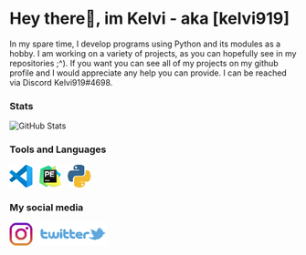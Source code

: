 # Hey there👋, im Kelvi - aka [kelvi919]

In my spare time, I develop programs using Python and its modules as a hobby.
I am working on a variety of projects, as you can hopefully see in my repositories ;^).
If you want you can see all of my projects on my github profile and I would appreciate any help you can provide. 
I can be reached via Discord Kelvi919#4698.


### Stats

![GitHub Stats](https://github-readme-stats.vercel.app/api?username=kelvi919&theme=radical)




### Tools and Languages 

[![VSCode](https://github.com/kelvi919/Kelvi919/blob/master/assets/vscode40.png)](https://code.visualstudio.com/) 
[![Pycharm](https://github.com/kelvi919/Kelvi919/blob/master/assets/pycharm40.png)](https://www.jetbrains.com) 
[![Python](https://github.com/kelvi919/Kelvi919/blob/master/assets/python40.png)](https://www.python.org) 

### My social media
[![Instagram](https://github.com/kelvi919/Kelvi919/blob/master/assets/instagram40.png)](www.instagram.com/kelvi_919) 
[![twitter](https://github.com/kelvi919/Kelvi919/blob/master/assets/twitter120-40.png)](https://twitter.com/kelvi919) 


 